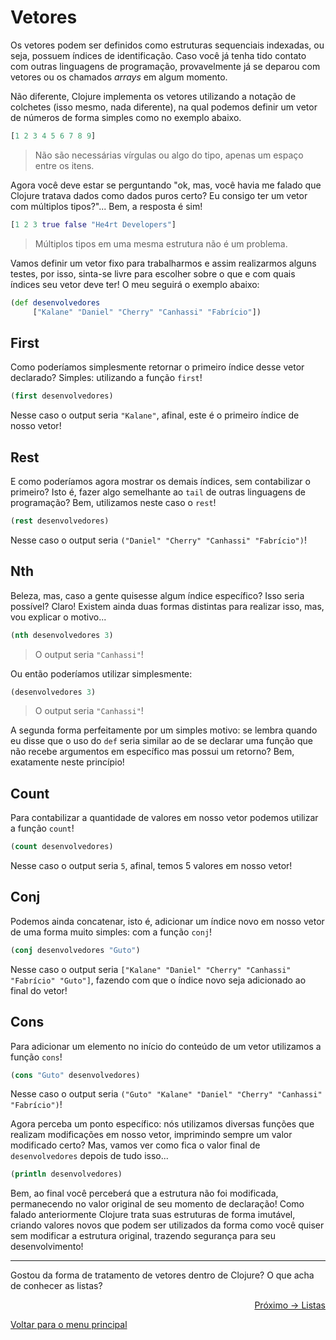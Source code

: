 # Vetores

Os vetores podem ser definidos como estruturas sequenciais indexadas, ou seja, possuem índices de identificação. Caso você já tenha tido contato com outras linguagens de programação, provavelmente já se deparou com vetores ou os chamados *arrays* em algum momento.

Não diferente, Clojure implementa os vetores utilizando a notação de colchetes (isso mesmo, nada diferente), na qual podemos definir um vetor de números de forma simples como no exemplo abaixo.

```clojure
[1 2 3 4 5 6 7 8 9]
```
> Não são necessárias vírgulas ou algo do tipo, apenas um espaço entre os itens.

Agora você deve estar se perguntando "ok, mas, você havia me falado que Clojure tratava dados como dados puros certo? Eu consigo ter um vetor com múltiplos tipos?"... Bem, a resposta é sim!

```clojure
[1 2 3 true false "He4rt Developers"]
```
> Múltiplos tipos em uma mesma estrutura não é um problema.

Vamos definir um vetor fixo para trabalharmos e assim realizarmos alguns testes, por isso, sinta-se livre para escolher sobre o que e com quais índices seu vetor deve ter! O meu seguirá o exemplo abaixo:

```clojure
(def desenvolvedores
     ["Kalane" "Daniel" "Cherry" "Canhassi" "Fabrício"])
```

## First

Como poderíamos simplesmente retornar o primeiro índice desse vetor declarado? Simples: utilizando a função `first`!

```clojure
(first desenvolvedores)
```

Nesse caso o output seria `"Kalane"`, afinal, este é o primeiro índice de nosso vetor!

## Rest

E como poderíamos agora mostrar os demais índices, sem contabilizar o primeiro? Isto é, fazer algo semelhante ao `tail` de outras linguagens de programação? Bem, utilizamos neste caso o `rest`!

```clojure
(rest desenvolvedores)
```

Nesse caso o output seria `("Daniel" "Cherry" "Canhassi" "Fabrício")`!

## Nth

Beleza, mas, caso a gente quisesse algum índice específico? Isso seria possível? Claro! Existem ainda duas formas distintas para realizar isso, mas, vou explicar o motivo...

```clojure
(nth desenvolvedores 3)
```
> O output seria `"Canhassi"`!

Ou então poderíamos utilizar simplesmente:

```clojure
(desenvolvedores 3)
```
> O output seria `"Canhassi"`!

A segunda forma perfeitamente por um simples motivo: se lembra quando eu disse que o uso do `def` seria similar ao de se declarar uma função que não recebe argumentos em específico mas possui um retorno? Bem, exatamente neste princípio!

## Count

Para contabilizar a quantidade de valores em nosso vetor podemos utilizar a função `count`!

```clojure
(count desenvolvedores)
```

Nesse caso o output seria `5`, afinal, temos 5 valores em nosso vetor!

## Conj

Podemos ainda concatenar, isto é, adicionar um índice novo em nosso vetor de uma forma muito simples: com a função `conj`!

```clojure
(conj desenvolvedores "Guto")
```

Nesse caso o output seria `["Kalane" "Daniel" "Cherry" "Canhassi" "Fabrício" "Guto"]`, fazendo com que o índice novo seja adicionado ao final do vetor!

## Cons

Para adicionar um elemento no início do conteúdo de um vetor utilizamos a função `cons`!

```clojure
(cons "Guto" desenvolvedores)
```

Nesse caso o output seria `("Guto" "Kalane" "Daniel" "Cherry" "Canhassi" "Fabrício")`!

Agora perceba um ponto específico: nós utilizamos diversas funções que realizam modificações em nosso vetor, imprimindo sempre um valor modificado certo? Mas, vamos ver como fica o valor final de `desenvolvedores` depois de tudo isso...

```clojure
(println desenvolvedores)
```

Bem, ao final você perceberá que a estrutura não foi modificada, permanecendo no valor original de seu momento de declaração! Como falado anteriormente Clojure trata suas estruturas de forma imutável, criando valores novos que podem ser utilizados da forma como você quiser sem modificar a estrutura original, trazendo segurança para seu desenvolvimento!

---

Gostou da forma de tratamento de vetores dentro de Clojure? O que acha de conhecer as listas?

<p align="right">
  <a href="https://github.com/lanjoni/clojure4noobs/tree/main/content/conceitos/listas.md">Próximo -> Listas</a>
</p>

<p align="left">
  <a href="https://github.com/lanjoni/clojure4noobs#roadmap">Voltar para o menu principal</a>
</p>
